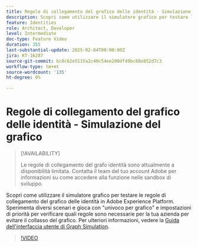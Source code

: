```yaml
---
title: Regole di collegamento del grafico delle identità - Simulazione del grafico
description: Scopri come utilizzare il simulatore grafico per testare le regole di collegamento del grafico delle identità in Adobe Experience Platform. Sperimenta diversi scenari e gioca con "univoco per grafico" e impostazioni di priorità per verificare quali regole sono necessarie per la tua azienda per evitare il collasso del grafico.
feature: Identities
role: Architect, Developer
level: Intermediate
doc-type: Feature Video
duration: 355
last-substantial-update: 2025-02-04T00:00:00Z
jira: KT-16287
source-git-commit: bc8c62e5115a2c40c54ee200df49bc88e852d7c3
workflow-type: tm+mt
source-wordcount: '135'
ht-degree: 0%

---
```



# Regole di collegamento del grafico delle identità - Simulazione del grafico

>[!AVAILABILITY]
>
>Le regole di collegamento del grafo identità sono attualmente a disponibilità limitata. Contatta il team del tuo account Adobe per informazioni su come accedere alla funzione nelle sandbox di sviluppo.

Scopri come utilizzare il simulatore grafico per testare le regole di collegamento del grafico delle identità in Adobe Experience Platform. Sperimenta diversi scenari e gioca con &quot;univoco per grafico&quot; e impostazioni di priorità per verificare quali regole sono necessarie per la tua azienda per evitare il collasso del grafico. Per ulteriori informazioni, vedere la [Guida dell&#39;interfaccia utente di Graph Simulation](https://experienceleague.adobe.com/it/docs/experience-platform/identity/features/identity-graph-linking-rules/graph-simulation).

>[!VIDEO](https://video.tv.adobe.com/v/3444032/?learn=on&enablevpops)

